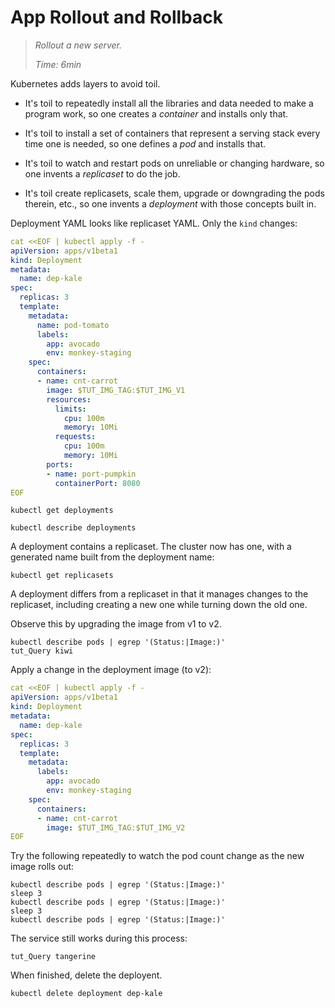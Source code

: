 # App Rollout and Rollback

> _Rollout a new server._
>
> _Time: 6min_


[Deployment]: https://kubernetes.io/docs/concepts/workloads/controllers/deployment
[ServiceSpec]: https://kubernetes.io/docs/api-reference/v1.7/#service-v1-core


Kubernetes adds layers to avoid toil.

* It's toil to repeatedly install all the libraries
  and data needed to make a program work, so one creates a
  _container_ and installs only that.

* It's toil to install a set of containers that
  represent a serving stack every time one is needed,
  so one defines a _pod_ and installs that.

* It's toil to watch and restart pods on unreliable or
  changing hardware, so one invents a _replicaset_ to
  do the job.

* It's toil create replicasets, scale them, upgrade or
  downgrading the pods therein, etc., so one invents a
  _deployment_ with those concepts built in.

Deployment YAML looks like replicaset YAML.
Only the `kind` changes:

<!-- @createDeployment @test -->
```yaml
cat <<EOF | kubectl apply -f -
apiVersion: apps/v1beta1
kind: Deployment
metadata:
  name: dep-kale
spec:
  replicas: 3
  template:
    metadata:
      name: pod-tomato
      labels:
        app: avocado
        env: monkey-staging
    spec:
      containers:
      - name: cnt-carrot
        image: $TUT_IMG_TAG:$TUT_IMG_V1
        resources:
          limits:
            cpu: 100m
            memory: 10Mi
          requests:
            cpu: 100m
            memory: 10Mi
        ports:
        - name: port-pumpkin
          containerPort: 8080
EOF
```

<!-- @getDeployments @test -->
```
kubectl get deployments
```

<!-- @descDeployments @test -->
```
kubectl describe deployments
```

A deployment contains a replicaset. The cluster now has
one, with a generated name built from the deployment
name:

<!-- @getReplicaSets @test -->
```
kubectl get replicasets
```

A deployment differs from a replicaset in that it
manages changes to the replicaset, including creating a
new one while turning down the old one.

Observe this by upgrading the image from v1 to v2.

<!-- @checkVersion @test -->
```
kubectl describe pods | egrep '(Status:|Image:)'
tut_Query kiwi
```

Apply a change in the deployment image (to v2):

<!-- @applyUpgrade @test -->
```yaml
cat <<EOF | kubectl apply -f -
apiVersion: apps/v1beta1
kind: Deployment
metadata:
  name: dep-kale
spec:
  replicas: 3
  template:
    metadata:
      labels:
        app: avocado
        env: monkey-staging
    spec:
      containers:
      - name: cnt-carrot
        image: $TUT_IMG_TAG:$TUT_IMG_V2
EOF
```

Try the following repeatedly to watch the pod count
change as the new image rolls out:

<!-- @checkAgain @test -->
```
kubectl describe pods | egrep '(Status:|Image:)'
sleep 3
kubectl describe pods | egrep '(Status:|Image:)'
sleep 3
kubectl describe pods | egrep '(Status:|Image:)'
```

The service still works during this process:
<!-- @queryService @test -->
```
tut_Query tangerine
```

When finished, delete the deployent.
<!-- @deleteDeployment @test -->
```
kubectl delete deployment dep-kale
```
